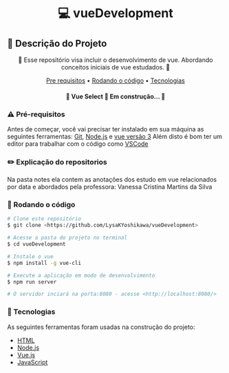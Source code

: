 # 

 <h1 align="center">💻 vueDevelopment</h1>

## 📎 Descrição do Projeto
<p align="center"> 🚀 Esse repositório visa incluir o desenvolvimento de vue. Abordando conceitos iniciais de vue estudados. 🚀</p>

<p align="center">
 <a href="#objetivo">Pre requisitos</a> •
 <a href="#roadmap">Rodando o código</a> • 
 <a href="#tecnologias">Tecnologias</a>
</p>

<h4 align="center"> 
	🚧  Vue Select 🚀 Em construção...  🚧
</h4>

### ⚠️ Pré-requisitos 


Antes de começar, você vai precisar ter instalado em sua máquina as seguintes ferramentas:
[Git](https://git-scm.com), [Node.js](https://nodejs.org/en/) e [vue versão 3](https://cli.vuejs.org/config/)
Além disto é bom ter um editor para trabalhar com o código como [VSCode](https://code.visualstudio.com/)

### ✏️ Explicação do repositorios
Na pasta notes ela contem as anotações dos estudo em vue relacionados por data e abordados pela professora: Vanessa Cristina Martins da Silva 

### 🎲 Rodando o código


```bash
# Clone este repositório
$ git clone <https://github.com/LysaKYoshikawa/vueDevelopment>

# Acesse a pasta do projeto no terminal
$ cd vueDevelopment

# Instale o vue
$ npm install -g vue-cli

# Execute a aplicação em modo de desenvolvimento
$ npm run server

# O servidor inciará na porta:8080 - acesse <http://localhost:8080/>
```
### 📌 Tecnologias

As seguintes ferramentas foram usadas na construção do projeto:

- [HTML](https://developer.mozilla.org/pt-BR/docs/Web/HTML)
- [Node.js](https://nodejs.org/en/)
- [Vue.js](https://br.vuejs.org/)
- [JavaScript](https://developer.mozilla.org/)